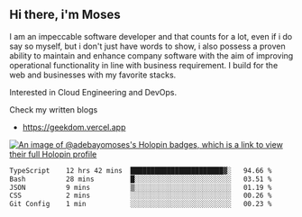 ## Hi there, i'm Moses

I am an impeccable software developer and that counts for a lot, even if i do say so myself, but i don't just have words to show, i also possess a proven ability to maintain and enhance company software with the aim of improving operational functionality in line with business requirement. I build for the web and businesses with my favorite stacks.

Interested in Cloud Engineering and DevOps.

Check my written blogs
- https://geekdom.vercel.app

[![An image of @adebayomoses's Holopin badges, which is a link to view their full Holopin profile](https://holopin.me/adebayomoses)](https://holopin.io/@adebayomoses)

<!--START_SECTION:waka-->

```txt
TypeScript    12 hrs 42 mins  ███████████████████████▓░   94.66 %
Bash          28 mins         █░░░░░░░░░░░░░░░░░░░░░░░░   03.51 %
JSON          9 mins          ▒░░░░░░░░░░░░░░░░░░░░░░░░   01.19 %
CSS           2 mins          ░░░░░░░░░░░░░░░░░░░░░░░░░   00.26 %
Git Config    1 min           ░░░░░░░░░░░░░░░░░░░░░░░░░   00.23 %
```

<!--END_SECTION:waka-->
